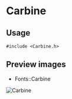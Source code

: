 Carbine
==========

Usage
------

    #include <Carbine.h>

Preview images
--------------
* Fonts::Carbine 

![Carbine](https://raw.githubusercontent.com/Cariad/Carbine/master/Preview/Carbine.png)

